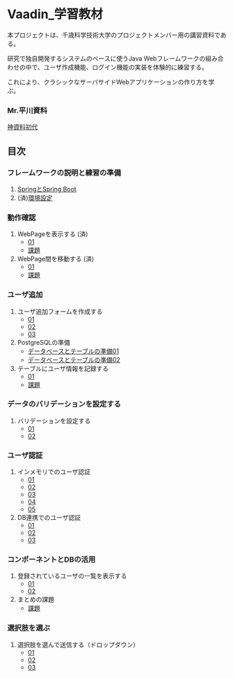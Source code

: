 # Vaadin_学習教材

本プロジェクトは、千歳科学技術大学のプロジェクトメンバー用の講習資料である。

研究で独自開発するシステムのベースに使うJava Webフレームワークの組み合わせの中で、ユーザ作成機能、ログイン機能の実装を体験的に練習する。

これにより、クラシックなサーバサイドWebアプリケーションの作り方を学ぶ。

### Mr.平川資料
  [神資料初代](./Vaadin資料.md)

## 目次

### フレームワークの説明と練習の準備

1. [SpringとSpring Boot](/説明と準備/Spring.md)
2. (済)[環境設定](/説明と準備/環境設定.md)

### 動作確認
1. WebPageを表示する (済)
   - [01](/動作確認/01.md)
   - [課題](/動作確認/課題01.md)
2. WebPage間を移動する (済)
   - [01](/動作確認/02.md)
   - [課題](/動作確認/課題02.md)

### ユーザ追加
1. ユーザ追加フォームを作成する
   - [01](/ユーザ追加/01.md)
   - [02](./ユーザ追加/02.md)
   - [03](./ユーザ追加/03.md)
2. PostgreSQLの準備
   - [データベースとテーブルの準備01](/ユーザ追加/データベース01.md)
   - [データベースとテーブルの準備02](/ユーザ追加/データベース02.md)
3. テーブルにユーザ情報を記録する
   - [01](/ユーザ追加/04.md)
   - [課題](./ユーザ追加/課題.md)

### データのバリデーションを設定する
1. バリデーションを設定する
   - [01](/ユーザー認証/データのバリデーションを設定する/01.md)
   - [02](/ユーザー認証/データのバリデーションを設定する/課題.md)

### ユーザ認証
1. インメモリでのユーザ認証
   - [01](./ユーザ認証/01.md)
   - [02](./ユーザ認証/02.md)
   - [03](./ユーザ認証/03.md)
   - [04](./ユーザ認証/04.md)
   - [05](./ユーザ認証/05.md)
2. DB連携でのユーザ認証
   - [01](./ユーザ認証/06.md)
   - [02](./ユーザ認証/07.md)
   - [03](./ユーザ認証/課題.md)

### コンポーネントとDBの活用

1. 登録されているユーザの一覧を表示する
   - [01](/コンポDB/01.md)
   - [02](/コンポDB/02.md)
2. まとめの課題
   - [課題](/コンポDB/課題.md)

### 選択肢を選ぶ

1. 選択肢を選んで送信する（ドロップダウン）
   - [01](/選択肢/01.md)
   - [02](/選択肢/02.md)
   - [03](/選択肢/03.md)
